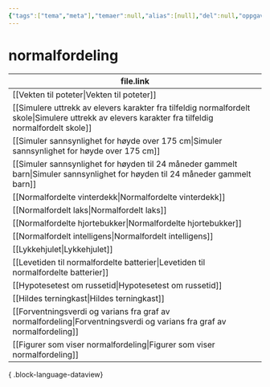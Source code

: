 ```yaml
---
{"tags":["tema","meta"],"temaer":null,"alias":[null],"del":null,"oppgave":null,"fag":null,"eksamen":null,"dg-publish":true,"title":"normalfordeling","date":"2023-06-01","modified":"2023-06-01","permalink":"/temaer/normalfordeling/","dgPassFrontmatter":true}
---
```



# normalfordeling
| file.link                                                                                                                                             |
| ----------------------------------------------------------------------------------------------------------------------------------------------------- |
| [[Vekten til poteter\|Vekten til poteter]]                                                                                                         |
| [[Simulere uttrekk av elevers karakter fra tilfeldig normalfordelt skole\|Simulere uttrekk av elevers karakter fra tilfeldig normalfordelt skole]] |
| [[Simuler sannsynlighet for høyde over 175 cm\|Simuler sannsynlighet for høyde over 175 cm]]                                                       |
| [[Simuler sannsynlighet for høyden til 24 måneder gammelt barn\|Simuler sannsynlighet for høyden til 24 måneder gammelt barn]]                     |
| [[Normalfordelte vinterdekk\|Normalfordelte vinterdekk]]                                                                                           |
| [[Normalfordelt laks\|Normalfordelt laks]]                                                                                                         |
| [[Normalfordelte hjortebukker\|Normalfordelte hjortebukker]]                                                                                       |
| [[Normalfordelt intelligens\|Normalfordelt intelligens]]                                                                                           |
| [[Lykkehjulet\|Lykkehjulet]]                                                                                                                       |
| [[Levetiden til normalfordelte batterier\|Levetiden til normalfordelte batterier]]                                                                 |
| [[Hypotesetest om russetid\|Hypotesetest om russetid]]                                                                                             |
| [[Hildes terningkast\|Hildes terningkast]]                                                                                                         |
| [[Forventningsverdi og varians fra graf av normalfordeling\|Forventningsverdi og varians fra graf av normalfordeling]]                             |
| [[Figurer som viser normalfordeling\|Figurer som viser normalfordeling]]                                                                           |

{ .block-language-dataview}
